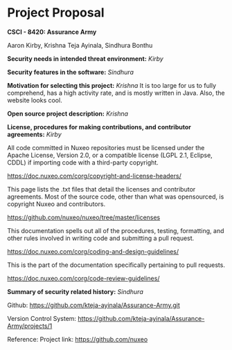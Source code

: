 # Project Proposal
**CSCI - 8420:  Assurance Army**

Aaron Kirby, Krishna Teja Ayinala, Sindhura Bonthu          

**Security needs in intended threat environment:** *Kirby*

**Security features in the software:** *Sindhura*

**Motivation for selecting this project:** *Krishna*
	It is too large for us to fully comprehend, has a high activity rate, and is mostly written in Java. Also, the website looks cool.

**Open source project description:** *Krishna*

**License, procedures for making contributions, and contributor agreements:** *Kirby*

All code committed in Nuxeo repositories must be licensed under the Apache License, Version 2.0, or a compatible license (LGPL 2.1, Eclipse, CDDL) if importing code with a third-party copyright. 

https://doc.nuxeo.com/corg/copyright-and-license-headers/

This page lists the .txt files that detail the licenses and contributor agreements. Most of the source code, other than what was opensourced, is copyright Nuxeo and contributors.

https://github.com/nuxeo/nuxeo/tree/master/licenses

This documentation spells out all of the procedures, testing, formatting, and other rules involved in writing code and submitting a pull request.

https://doc.nuxeo.com/corg/coding-and-design-guidelines/

This is the part of the documentation specifically pertaining to pull requests.

https://doc.nuxeo.com/corg/code-review-guidelines/


**Summary of security related history:** *Sindhura*

Github:  https://github.com/kteja-ayinala/Assurance-Army.git

Version Control System: https://github.com/kteja-ayinala/Assurance-Army/projects/1

Reference: Project link: https://github.com/nuxeo
